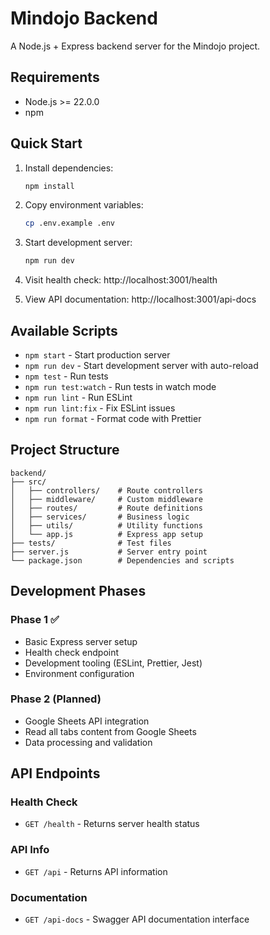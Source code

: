 # Mindojo Backend

A Node.js + Express backend server for the Mindojo project.

## Requirements

- Node.js >= 22.0.0
- npm

## Quick Start

1. Install dependencies:
   ```bash
   npm install
   ```

2. Copy environment variables:
   ```bash
   cp .env.example .env
   ```

3. Start development server:
   ```bash
   npm run dev
   ```

4. Visit health check: http://localhost:3001/health
5. View API documentation: http://localhost:3001/api-docs

## Available Scripts

- `npm start` - Start production server
- `npm run dev` - Start development server with auto-reload
- `npm test` - Run tests
- `npm run test:watch` - Run tests in watch mode
- `npm run lint` - Run ESLint
- `npm run lint:fix` - Fix ESLint issues
- `npm run format` - Format code with Prettier

## Project Structure

```
backend/
├── src/
│   ├── controllers/    # Route controllers
│   ├── middleware/     # Custom middleware
│   ├── routes/         # Route definitions
│   ├── services/       # Business logic
│   ├── utils/          # Utility functions
│   └── app.js          # Express app setup
├── tests/              # Test files
├── server.js           # Server entry point
└── package.json        # Dependencies and scripts
```

## Development Phases

### Phase 1 ✅
- Basic Express server setup
- Health check endpoint
- Development tooling (ESLint, Prettier, Jest)
- Environment configuration

### Phase 2 (Planned)
- Google Sheets API integration
- Read all tabs content from Google Sheets
- Data processing and validation

## API Endpoints

### Health Check
- `GET /health` - Returns server health status

### API Info
- `GET /api` - Returns API information

### Documentation
- `GET /api-docs` - Swagger API documentation interface